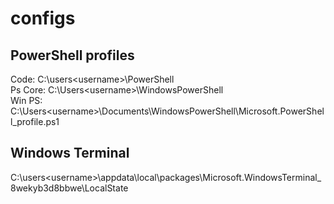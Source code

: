 # configs    
## PowerShell profiles    
Code: C:\\users\<username>\PowerShell    
Ps Core: C:\\Users\<username>\WindowsPowerShell    
Win PS: C:\Users\<username>\Documents\WindowsPowerShell\Microsoft.PowerShell_profile.ps1

## Windows Terminal    
C:\users\<username>\appdata\local\packages\Microsoft.WindowsTerminal_8wekyb3d8bbwe\LocalState    

